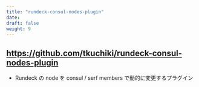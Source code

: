 ```yaml
---
title: "rundeck-consul-nodes-plugin"
date: 
draft: false
weight: 9
---
```


## https://github.com/tkuchiki/rundeck-consul-nodes-plugin

- Rundeck の node を consul / serf members で動的に変更するプラグイン

